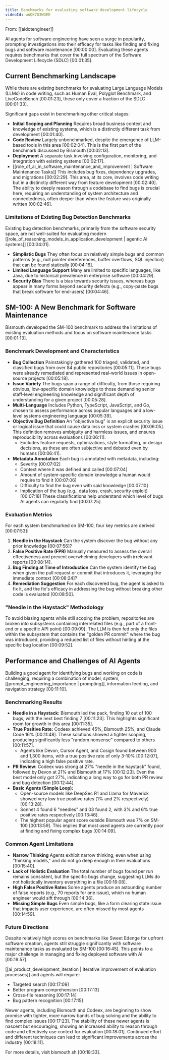 ```yaml
---
title: Benchmarks for evaluating software development lifecycle
videoId: wAQK7O3WGEE
---
```


From: [[aidotengineer]] <br/> 

AI agents for software engineering have seen a surge in popularity, prompting investigations into their efficacy for tasks like finding and fixing bugs and software maintenance <a class="yt-timestamp" data-t="00:00:00">[00:00:00]</a>. Evaluating these agents requires benchmarks that cover the full spectrum of the Software Development Lifecycle (SDLC) <a class="yt-timestamp" data-t="00:01:35">[00:01:35]</a>.

## Current Benchmarking Landscape

While there are existing benchmarks for evaluating Large Language Models (LLMs) in code writing, such as Human Eval, Polyglot Benchmark, and LiveCodeBench <a class="yt-timestamp" data-t="00:01:23">[00:01:23]</a>, these only cover a fraction of the SDLC <a class="yt-timestamp" data-t="00:01:33">[00:01:33]</a>.

Significant gaps exist in benchmarking other critical stages:
*   **Initial Scoping and Planning** Requires broad business context and knowledge of existing systems, which is a distinctly different task from development <a class="yt-timestamp" data-t="00:01:40">[00:01:40]</a>.
*   **Code Review** Largely unbenchmarked, despite the emergence of LLM-based tools in this area <a class="yt-timestamp" data-t="00:02:04">[00:02:04]</a>. This is the first part of the benchmark discussed by Bismouth <a class="yt-timestamp" data-t="00:02:13">[00:02:13]</a>.
*   **Deployment** A separate task involving configuration, monitoring, and integration with existing systems <a class="yt-timestamp" data-t="00:02:17">[00:02:17]</a>.
*   [[role_of_ai_in_software_maintenance_and_improvement | Software Maintenance Tasks]] This includes bug fixes, dependency upgrades, and migrations <a class="yt-timestamp" data-t="00:02:29">[00:02:29]</a>. This area, at its core, involves code writing but in a distinctly different way from feature development <a class="yt-timestamp" data-t="00:02:40">[00:02:40]</a>. The ability to deeply reason through a codebase to find bugs is crucial here, requiring an understanding of system architecture and connectedness, often deeper than when the feature was originally written <a class="yt-timestamp" data-t="00:02:46">[00:02:46]</a>.

### Limitations of Existing Bug Detection Benchmarks
Existing bug detection benchmarks, primarily from the software security space, are not well-suited for evaluating modern [[role_of_reasoning_models_in_application_development | agentic AI systems]] <a class="yt-timestamp" data-t="00:04:01">[00:04:01]</a>.
*   **Simplistic Bugs** They often focus on relatively simple bugs and common patterns (e.g., null pointer dereferences, buffer overflows, SQL injection) that can be found statically <a class="yt-timestamp" data-t="00:04:16">[00:04:16]</a>.
*   **Limited Language Support** Many are limited to specific languages, like Java, due to historical prevalence in enterprise software <a class="yt-timestamp" data-t="00:04:29">[00:04:29]</a>.
*   **Security Bias** There is a bias towards security issues, whereas bugs appear in many forms beyond security defects (e.g., copy-paste bugs that break software for end-users) <a class="yt-timestamp" data-t="00:04:46">[00:04:46]</a>.

## SM-100: A New Benchmark for Software Maintenance

Bismouth developed the SM-100 benchmark to address the limitations of existing evaluation methods and focus on software maintenance tasks <a class="yt-timestamp" data-t="00:01:13">[00:01:13]</a>.

### Benchmark Development and Characteristics
*   **Bug Collection** Painstakingly gathered 100 triaged, validated, and classified bugs from over 84 public repositories <a class="yt-timestamp" data-t="00:05:11">[00:05:11]</a>. These bugs were already remediated and represented real-world issues in open-source projects <a class="yt-timestamp" data-t="00:05:18">[00:05:18]</a>.
*   **Issue Variety** The bugs span a range of difficulty, from those requiring obvious, low-specific domain knowledge to those demanding senior staff-level engineering knowledge and significant depth of understanding for a given project <a class="yt-timestamp" data-t="00:05:28">[00:05:28]</a>.
*   **Multi-Language** Includes Python, TypeScript, JavaScript, and Go, chosen to assess performance across popular languages and a low-level systems engineering language <a class="yt-timestamp" data-t="00:05:39">[00:05:39]</a>.
*   **Objective Bug Definition** An "objective bug" is an explicit security issue or logical issue that could cause data loss or system crashes <a class="yt-timestamp" data-t="00:06:05">[00:06:05]</a>. This definition removes ambiguity and harmless issues, and ensures reproducibility across evaluations <a class="yt-timestamp" data-t="00:06:11">[00:06:11]</a>.
    *   Excludes feature requests, optimizations, style formatting, or design decisions, as these are often subjective and debated even by humans <a class="yt-timestamp" data-t="00:06:41">[00:06:41]</a>.
*   **Metadata Annotation** Each bug is annotated with metadata, including:
    *   Severity <a class="yt-timestamp" data-t="00:07:02">[00:07:02]</a>
    *   Context where it was defined and called <a class="yt-timestamp" data-t="00:07:04">[00:07:04]</a>
    *   Amount of system-specific domain knowledge a human would require to find it <a class="yt-timestamp" data-t="00:07:06">[00:07:06]</a>
    *   Difficulty to find the bug even with said knowledge <a class="yt-timestamp" data-t="00:07:10">[00:07:10]</a>
    *   Implication of the bug (e.g., data loss, crash, security exploit) <a class="yt-timestamp" data-t="00:07:18">[00:07:18]</a>
These classifications help understand which level of bugs AI agents can regularly find <a class="yt-timestamp" data-t="00:07:25">[00:07:25]</a>.

### Evaluation Metrics
For each system benchmarked on SM-100, four key metrics are derived <a class="yt-timestamp" data-t="00:07:53">[00:07:53]</a>:
1.  **Needle in the Haystack** Can the system discover the bug without any prior knowledge <a class="yt-timestamp" data-t="00:07:56">[00:07:56]</a>?
2.  **False Positive Rate (FPR)** Manually measured to assess the overall effectiveness and prevent overwhelming developers with irrelevant reports <a class="yt-timestamp" data-t="00:08:14">[00:08:14]</a>.
3.  **Bug Finding at Time of Introduction** Can the system identify the bug when given the pull request or commit that introduces it, leveraging the immediate context <a class="yt-timestamp" data-t="00:08:24">[00:08:24]</a>?
4.  **Remediation Suggestion** For each discovered bug, the agent is asked to fix it, and the fix's efficacy in addressing the bug without breaking other code is evaluated <a class="yt-timestamp" data-t="00:08:50">[00:08:50]</a>.

### "Needle in the Haystack" Methodology
To avoid biasing agents while still scoping the problem, repositories are broken into subsystems containing interrelated files (e.g., part of a front-end or a specific API point) <a class="yt-timestamp" data-t="00:09:09">[00:09:09]</a>. The LLM is then fed only the files within the subsystem that contains the "golden PR commit" where the bug was introduced, providing a reduced list of files without hinting at the specific bug location <a class="yt-timestamp" data-t="00:09:52">[00:09:52]</a>.

## Performance and Challenges of AI Agents

Building a good agent for identifying bugs and working on code is challenging, requiring a combination of model, system, [[prompt_engineering_importance | prompting]], information feeding, and navigation strategy <a class="yt-timestamp" data-t="00:11:10">[00:11:10]</a>.

### Benchmarking Results
*   **Needle in a Haystack:** Bismouth led the pack, finding 10 out of 100 bugs, with the next best finding 7 <a class="yt-timestamp" data-t="00:11:23">[00:11:23]</a>. This highlights significant room for growth in this area <a class="yt-timestamp" data-t="00:11:35">[00:11:35]</a>.
*   **True Positive Rate:** Codeex achieved 45%, Bismouth 25%, and Claude Code 16% <a class="yt-timestamp" data-t="00:11:48">[00:11:48]</a>. These solutions showed a tighter scoping, producing significantly less "random nonsense" compared to others <a class="yt-timestamp" data-t="00:11:57">[00:11:57]</a>.
    *   Agents like Devon, Cursor Agent, and Cosign found between 900 and 1,300 items, with a true positive rate of only 3-10% <a class="yt-timestamp" data-t="00:12:07">[00:12:07]</a>, indicating a high false positive rate.
*   **PR Review:** Codeex was strong at 27% "needle in the haystack" found, followed by Devon at 21% and Bismouth at 17% <a class="yt-timestamp" data-t="00:12:23">[00:12:23]</a>. Even the best model only got 27%, indicating a long way to go for both PR review and bug detection <a class="yt-timestamp" data-t="00:12:44">[00:12:44]</a>.
*   **Basic Agents (Simple Loop):**
    *   Open-source models like DeepSec R1 and Llama for Maverick showed very low true positive rates (1% and 2% respectively) <a class="yt-timestamp" data-t="00:13:28">[00:13:28]</a>.
    *   Sonnet 4 found 6 "needles" and 03 found 2, with 3% and 6% true positive rates respectively <a class="yt-timestamp" data-t="00:13:46">[00:13:46]</a>.
    *   The highest popular agent score outside Bismouth was 7% on SM-100 <a class="yt-timestamp" data-t="00:13:59">[00:13:59]</a>. This implies that most used agents are currently poor at finding and fixing complex bugs <a class="yt-timestamp" data-t="00:14:09">[00:14:09]</a>.

### Common Agent Limitations
*   **Narrow Thinking** Agents exhibit narrow thinking, even when using "thinking models," and do not go deep enough in their evaluations <a class="yt-timestamp" data-t="00:15:40">[00:15:40]</a>.
*   **Lack of Holistic Evaluation** The total number of bugs found per run remains consistent, but the specific bugs change, suggesting LLMs do not holistically inventory everything in a file <a class="yt-timestamp" data-t="00:16:08">[00:16:08]</a>.
*   **High False Positive Rates** Some agents produce an astounding number of false reports (e.g., 70 reports for one issue), which no human engineer would sift through <a class="yt-timestamp" data-t="00:14:36">[00:14:36]</a>.
*   **Missing Simple Bugs** Even simple bugs, like a form clearing state issue that impacts user experience, are often missed by most agents <a class="yt-timestamp" data-t="00:14:59">[00:14:59]</a>.

### Future Directions
Despite relatively high scores on benchmarks like Sweet Edenge for upfront software creation, agents still struggle significantly with software maintenance tasks as evaluated by SM-100 <a class="yt-timestamp" data-t="00:16:45">[00:16:45]</a>. This points to a major challenge in managing and fixing deployed software with AI <a class="yt-timestamp" data-t="00:16:57">[00:16:57]</a>.

[[ai_product_development_iteration | Iterative improvement of evaluation processes]] and agents will require:
*   Targeted search <a class="yt-timestamp" data-t="00:17:09">[00:17:09]</a>
*   Better program comprehension <a class="yt-timestamp" data-t="00:17:13">[00:17:13]</a>
*   Cross-file reasoning <a class="yt-timestamp" data-t="00:17:14">[00:17:14]</a>
*   Bug pattern recognition <a class="yt-timestamp" data-t="00:17:15">[00:17:15]</a>

Newer agents, including Bismouth and Codeex, are beginning to show promise with tighter, more narrow bands of bug solving and the ability to find complex issues <a class="yt-timestamp" data-t="00:17:23">[00:17:23]</a>. The stability of these newer agents is nascent but encouraging, showing an increased ability to reason through code and effectively use context for evaluation <a class="yt-timestamp" data-t="00:18:01">[00:18:01]</a>. Continued effort and different techniques can lead to significant improvements across the industry <a class="yt-timestamp" data-t="00:18:11">[00:18:11]</a>.

For more details, visit bismouth.sh <a class="yt-timestamp" data-t="00:18:33">[00:18:33]</a>.